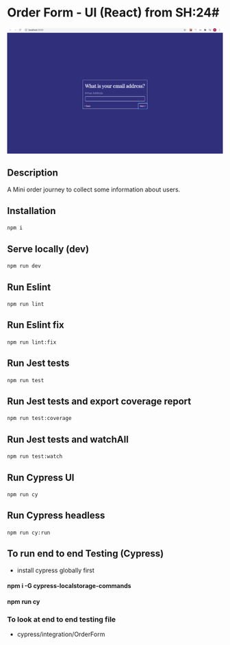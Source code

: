 # Order Form - UI (React) from SH:24#

![multi-step form](/multistep.png?raw=true "Order Form")

## Description ##
A Mini order journey to collect some information about users.

## Installation ##
`npm i`

## Serve locally (dev) ##
`npm run dev`

## Run Eslint ##
`npm run lint`

## Run Eslint fix ##
`npm run lint:fix`

## Run Jest tests ##
`npm run test`

## Run Jest tests and export coverage report ##
`npm run test:coverage`

## Run Jest tests and watchAll ##
`npm run test:watch`

## Run Cypress UI ##
`npm run cy`

## Run Cypress headless ##
`npm run cy:run`


## To run end to end Testing (Cypress)
- install cypress globally first
#### npm i -G cypress-localstorage-commands
#### npm run cy

### To look at end to end testing file
- cypress/integration/OrderForm

